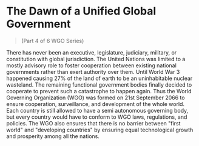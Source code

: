 # The Dawn of a Unified Global Government
> (Part 4 of 6 WGO Series)

There has never been an executive, legislature, judiciary, military, or constitution with global jurisdiction. The United Nations was limited to a mostly advisory role to foster cooperation between existing national governments rather than exert authority over them. Until World War 3 happened causing 27% of the land of earth to be an uninhabitable nuclear wasteland. The remaining functional government bodies finally decided to cooperate to prevent such a catastrophe to happen again. Thus the World Governing Organization (WGO) was formed on 21st September 2066 to ensure cooperation, surveillance, and development of the whole world. Each country is still allowed to have a semi autonomous governing body, but every country would have to conform to WGO laws, regulations, and policies. The WGO also ensures that there is no barrier between "first world" and "developing countries" by ensuring equal technological growth and prosperity among all the nations.
